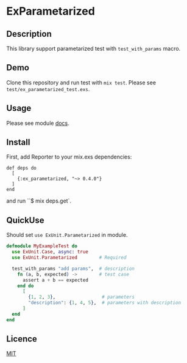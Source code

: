 ExParametarized
===============

## Description

This library support parametarized test with `test_with_params` macro.

## Demo

Clone this repository and run test with `mix test`.
Please see `test/ex_parametarized_test.exs`.

## Usage

Please see module [docs](http://hexdocs.pm/ex_parametarized/extra-api-reference.html).

## Install

First, add Reporter to your mix.exs dependencies:

```
def deps do
  [
    {:ex_parametarized, "~> 0.4.0"}
  ]
end
```

and run ``$ mix deps.get`.

## QuickUse

Should set `use ExUnit.Parametarized` in module.

```elixir
defmodule MyExampleTest do
  use ExUnit.Case, async: true
  use ExUnit.Parametarized        # Required

  test_with_params "add params",  # description
    fn (a, b, expected) ->        # test case
      assert a + b == expected
    end do
      [
        {1, 2, 3},                 # parameters
        "description": {1, 4, 5},  # parameters with description
      ]
  end
end
```



## Licence

[MIT](https://github.com/KazuCocoa/ex_parametarized/blob/master/LICENSE)
